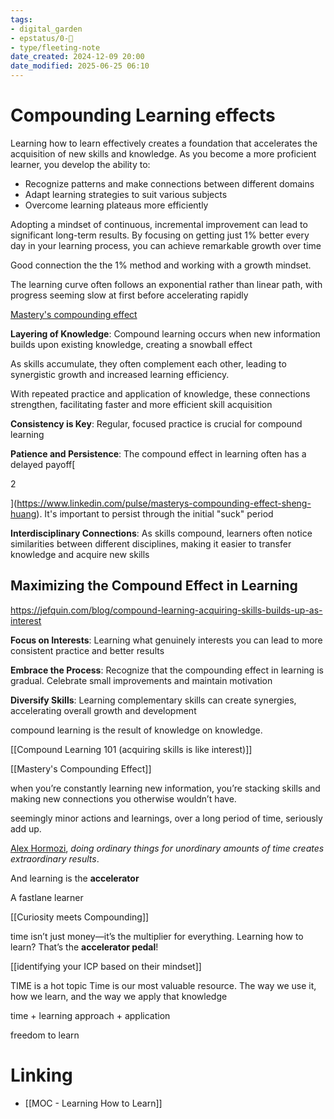```yaml
---
tags: 
- digital_garden
- epstatus/0-🌰
- type/fleeting-note
date_created: 2024-12-09 20:00
date_modified: 2025-06-25 06:10
---
```

# Compounding Learning effects

Learning how to learn effectively creates a foundation that accelerates the acquisition of new skills and knowledge. As you become a more proficient learner, you develop the ability to:
- Recognize patterns and make connections between different domains
- Adapt learning strategies to suit various subjects
- Overcome learning plateaus more efficiently

Adopting a mindset of continuous, incremental improvement can lead to significant long-term results. By focusing on getting just 1% better every day in your learning process, you can achieve remarkable growth over time

Good connection the the 1% method and working with a growth mindset.

The learning curve often follows an exponential rather than linear path, with progress seeming slow at first before accelerating rapidly

[Mastery's compounding effect](https://www.linkedin.com/pulse/masterys-compounding-effect-sheng-huang/)

**Layering of Knowledge**: Compound learning occurs when new information builds upon existing knowledge, creating a snowball effect

As skills accumulate, they often complement each other, leading to synergistic growth and increased learning efficiency.

With repeated practice and application of knowledge, these connections strengthen, facilitating faster and more efficient skill acquisition

**Consistency is Key**: Regular, focused practice is crucial for compound learning

**Patience and Persistence**: The compound effect in learning often has a delayed payoff[

2

](https://www.linkedin.com/pulse/masterys-compounding-effect-sheng-huang). It's important to persist through the initial "suck" period

**Interdisciplinary Connections**: As skills compound, learners often notice similarities between different disciplines, making it easier to transfer knowledge and acquire new skills

## Maximizing the Compound Effect in Learning

https://jefquin.com/blog/compound-learning-acquiring-skills-builds-up-as-interest

**Focus on Interests**: Learning what genuinely interests you can lead to more consistent practice and better results

**Embrace the Process**: Recognize that the compounding effect in learning is gradual. Celebrate small improvements and maintain motivation

**Diversify Skills**: Learning complementary skills can create synergies, accelerating overall growth and development

compound learning is the result of knowledge on knowledge.

[[Compound Learning 101 (acquiring skills is like interest)]]

[[Mastery's Compounding Effect]]

when you’re constantly learning new information, you’re stacking skills and making new connections you otherwise wouldn’t have.

seemingly minor actions and learnings, over a long period of time, seriously add up.

[Alex Hormozi](https://www.youtube.com/@AlexHormozi), _doing ordinary things for unordinary amounts of time creates extraordinary results_.

And learning is the **accelerator**

A fastlane learner

[[Curiosity meets Compounding]]

time isn’t just money—it’s the multiplier for everything. Learning how to learn? That’s the **accelerator pedal**!

[[identifying your ICP based on their mindset]]

TIME is a hot topic
Time is our most valuable resource. The way we use it, how we learn, and the way we apply that knowledge

time + learning approach + application

freedom to learn

# Linking

- [[MOC - Learning How to Learn]]

